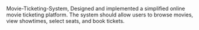 Movie-Ticketing-System, Designed and implemented a simplified online movie ticketing platform. The system should allow users to browse movies, view showtimes, select seats, and book tickets.
